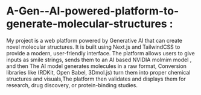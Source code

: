 # A-Gen--AI-powered-platform-to-generate-molecular-structures :
My project is a web platform powered by Generative AI that can create novel molecular structures. It is built using Next.js and TailwindCSS to provide a modern, user-friendly interface. The platform allows users to give inputs as smile strings, sends them to an AI based NVIDIA molmim model , and then The AI model generates molecules in a raw format, Conversion libraries like (RDKit, Open Babel, 3Dmol.js) turn them into proper chemical structures and visuals,The platform then validates and displays them for research, drug discovery, or protein-binding studies.
